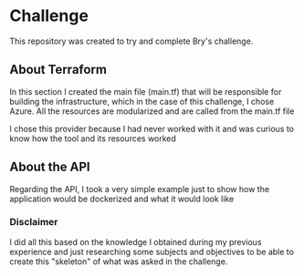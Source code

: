 # Challenge
This repository was created to try and complete Bry's challenge. 

## About Terraform

In this section I created the main file (main.tf) that will be responsible for building the infrastructure, which in the case of this challenge, I chose Azure. All the resources are modularized and are called from the main.tf file

I chose this provider because I had never worked with it and was curious to know how the tool and its resources worked


## About the API

Regarding the API, I took a very simple example just to show how the application would be dockerized and what it would look like

### Disclaimer

I did all this based on the knowledge I obtained during my previous experience and just researching some subjects and objectives to be able to create this "skeleton" of what was asked in the challenge.